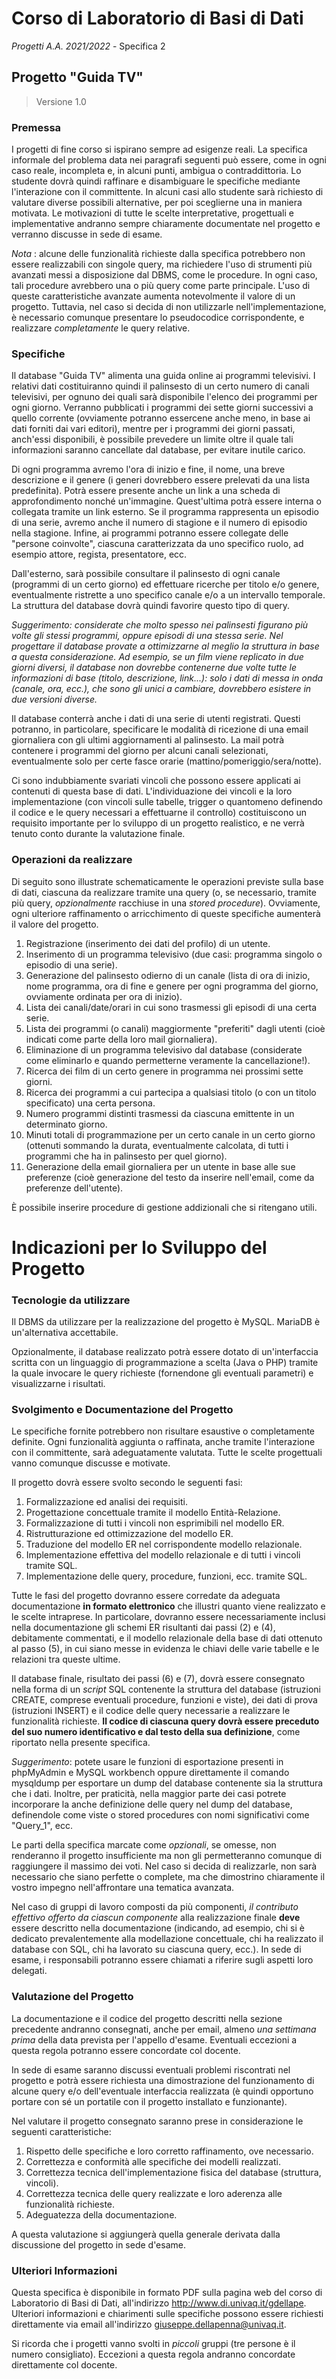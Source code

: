 # Corso di Laboratorio di Basi di Dati
*Progetti A.A. 2021/2022* - Specifica 2

## Progetto "Guida TV"

> Versione 1.0

### Premessa

I progetti di fine corso si ispirano sempre ad esigenze
reali. La specifica informale del problema data nei paragrafi seguenti può
essere, come in ogni caso reale, incompleta e, in alcuni punti, ambigua o
contraddittoria. Lo studente dovrà quindi raffinare e disambiguare le
specifiche mediante l'interazione con il committente. In alcuni casi allo
studente sarà richiesto di valutare diverse possibili alternative, per poi
sceglierne una in maniera motivata. Le motivazioni di tutte le scelte
interpretative, progettuali e implementative andranno sempre chiaramente
documentate nel progetto e verranno discusse in sede di esame.

*Nota* : alcune delle funzionalità richieste dalla
specifica potrebbero non essere realizzabili con singole query, ma richiedere
l'uso di strumenti più avanzati messi a disposizione dal DBMS, come le
procedure. In ogni caso, tali procedure avrebbero una o più query come parte
principale. L'uso di queste caratteristiche avanzate aumenta notevolmente il
valore di un progetto. Tuttavia, nel caso si decida di non utilizzarle
nell'implementazione, è necessario comunque presentare lo pseudocodice
corrispondente, e realizzare *completamente* le query relative.

### Specifiche

Il database "Guida TV" alimenta una guida online ai programmi televisivi. I relativi dati costituiranno quindi il palinsesto di un certo numero di canali televisivi, per ognuno dei quali sarà disponibile l'elenco dei programmi per ogni giorno. Verranno pubblicati i programmi dei sette giorni successivi a quello corrente (ovviamente potranno essercene anche meno, in base ai dati forniti dai vari editori), mentre per i programmi dei giorni passati, anch'essi disponibili, è possibile prevedere un limite oltre il quale tali informazioni saranno cancellate dal database, per evitare inutile carico.

Di ogni programma avremo l'ora di inizio e fine, il nome, una breve descrizione e il genere (i generi dovrebbero essere prelevati da una lista predefinita). Potrà essere presente anche un link a una scheda di approfondimento nonché un'immagine. Quest'ultima potrà essere interna o collegata tramite un link esterno. Se il programma rappresenta un episodio di una serie, avremo anche il numero di stagione e il numero di episodio nella stagione. Infine, ai programmi potranno essere collegate delle "persone coinvolte", ciascuna caratterizzata da uno specifico ruolo, ad esempio attore, regista, presentatore, ecc.

Dall'esterno, sarà possibile consultare il palinsesto di ogni canale (programmi di un certo giorno) ed effettuare ricerche per titolo e/o genere, eventualmente ristrette a uno specifico canale e/o a un intervallo temporale. La struttura del database dovrà quindi favorire questo tipo di query.

*Suggerimento: considerate che molto spesso nei palinsesti figurano più volte gli stessi programmi, oppure episodi di una stessa serie. Nel progettare il database provate a ottimizzarne al meglio la struttura in base a questa considerazione. Ad esempio, se un film viene replicato in due giorni diversi, il database non dovrebbe contenerne due volte tutte le informazioni di base (titolo, descrizione, link...): solo i dati di messa in onda (canale, ora, ecc.), che sono gli unici a cambiare, dovrebbero esistere in due versioni diverse.*

Il database conterrà anche i dati di una serie di utenti registrati. Questi potranno, in particolare, specificare le modalità di ricezione di una email giornaliera con gli ultimi aggiornamenti al palinsesto. La mail potrà contenere i programmi del giorno per alcuni canali selezionati, eventualmente solo per certe fasce orarie (mattino/pomeriggio/sera/notte).

Ci sono indubbiamente svariati vincoli che possono essere
applicati ai contenuti di questa base di dati. L'individuazione dei vincoli e
la loro implementazione (con vincoli sulle tabelle, trigger o quantomeno
definendo il codice e le query necessari a effettuarne il controllo)
costituiscono un requisito importante per lo sviluppo di un progetto
realistico, e ne verrà tenuto conto durante la valutazione finale.

### Operazioni da realizzare

Di seguito sono illustrate schematicamente le operazioni
previste sulla base di dati, ciascuna da realizzare tramite una query (o, se
necessario, tramite più query, *opzionalmente* racchiuse in una *stored
procedure*). Ovviamente, ogni ulteriore raffinamento o arricchimento di
queste specifiche aumenterà il valore del progetto.
1. Registrazione (inserimento dei dati del profilo) di un utente.
2. Inserimento di un programma televisivo (due casi: programma singolo o episodio di una serie).
3. Generazione del palinsesto odierno di un canale (lista di ora di inizio, nome programma, ora di fine e genere per ogni programma del giorno, ovviamente ordinata per ora di inizio).
4. Lista dei canali/date/orari in cui sono trasmessi gli episodi di una certa serie.
5. Lista dei programmi (o canali) maggiormente "preferiti" dagli utenti (cioè indicati come parte della loro mail giornaliera).
6. Eliminazione di un programma televisivo dal database (considerate come eliminarlo e quando permetterne veramente la cancellazione!).
7. Ricerca dei film di un certo genere in programma nei prossimi sette giorni.
8. Ricerca dei programmi a cui partecipa a qualsiasi titolo (o con un titolo specificato) una certa persona.
9. Numero programmi distinti trasmessi da ciascuna emittente in un determinato giorno.
10. Minuti totali di programmazione per un certo canale in un certo giorno (ottenuti sommando la durata, eventualmente calcolata, di tutti i programmi che ha in palinsesto per quel giorno).
11. Generazione della email giornaliera per un utente in base alle sue preferenze (cioè generazione del testo da inserire nell'email, come da preferenze dell'utente).

È possibile inserire procedure di gestione addizionali che
si ritengano utili.

# Indicazioni per lo Sviluppo del Progetto

### Tecnologie da utilizzare

Il DBMS da utilizzare per la realizzazione del progetto è MySQL. MariaDB è un'alternativa accettabile.

Opzionalmente, il database realizzato potrà essere dotato di un'interfaccia scritta con un linguaggio di programmazione a scelta (Java o PHP) tramite la quale invocare le query richieste (fornendone gli eventuali parametri) e visualizzarne i risultati.

### Svolgimento e Documentazione del Progetto

Le specifiche fornite potrebbero non risultare esaustive o completamente definite. Ogni funzionalità aggiunta o raffinata, anche tramite l'interazione con il committente, sarà adeguatamente valutata. Tutte le scelte progettuali vanno comunque discusse e motivate.

Il progetto dovrà essere svolto secondo le seguenti fasi:

1. Formalizzazione ed analisi dei requisiti.
2. Progettazione concettuale tramite il modello Entità-Relazione.
3. Formalizzazione di tutti i vincoli non esprimibili nel modello ER.
4. Ristrutturazione ed ottimizzazione del modello ER.
5. Traduzione del modello ER nel corrispondente modello relazionale.
6. Implementazione effettiva del modello relazionale e di tutti i vincoli tramite SQL.
7. Implementazione delle query, procedure, funzioni, ecc. tramite SQL.

Tutte le fasi del progetto dovranno essere corredate da adeguata documentazione **in formato elettronico** che illustri quanto viene realizzato e le scelte intraprese. In particolare, dovranno essere necessariamente inclusi nella documentazione gli schemi ER risultanti dai passi (2) e (4), debitamente commentati, e il modello relazionale della base di dati ottenuto al passo (5), in cui siano messe in evidenza le chiavi delle varie tabelle e le relazioni tra queste ultime.

Il database finale, risultato dei passi (6) e (7), dovrà essere consegnato nella forma di un *script* SQL contenente la struttura del database (istruzioni CREATE, comprese eventuali procedure, funzioni e viste), dei dati di prova (istruzioni INSERT) e il codice delle query necessarie a realizzare le funzionalità richieste. **Il codice di ciascuna query dovrà essere preceduto del suo numero identificativo e dal testo della sua definizione**, come riportato nella presente specifica.

*Suggerimento*: potete usare le funzioni di esportazione presenti in phpMyAdmin e MySQL workbench oppure direttamente il comando mysqldump per esportare un dump del database contenente sia la struttura che i dati. Inoltre, per praticità, nella maggior parte dei casi potrete incorporare la anche definizione delle query nel dump del database, definendole come viste o stored procedures con nomi significativi come "Query_1", ecc.

Le parti della specifica marcate come *opzionali*, se omesse, non renderanno il progetto insufficiente ma non gli permetteranno comunque di raggiungere il massimo dei voti. Nel caso si decida di realizzarle, non sarà necessario che siano perfette o complete, ma che dimostrino chiaramente il vostro impegno nell'affrontare una tematica avanzata.

Nel caso di gruppi di lavoro composti da più componenti, *il contributo effettivo offerto da ciascun componente* alla realizzazione finale **deve** essere descritto nella documentazione (indicando, ad esempio, chi si è dedicato prevalentemente alla modellazione concettuale, chi ha realizzato il database con SQL, chi ha lavorato su ciascuna query, ecc.). In sede di esame, i responsabili potranno essere chiamati a riferire sugli aspetti loro delegati.

### Valutazione del Progetto

La documentazione e il codice del progetto descritti nella sezione precedente andranno consegnati, anche per email, almeno *una settimana prima* della data prevista per l'appello d'esame. Eventuali eccezioni a questa regola potranno essere concordate col docente.

In sede di esame saranno discussi eventuali problemi riscontrati nel progetto e potrà essere richiesta una dimostrazione del funzionamento di alcune query e/o dell'eventuale interfaccia realizzata (è quindi opportuno portare con sé un portatile con il progetto installato e funzionante).

Nel valutare il progetto consegnato saranno prese in considerazione le seguenti caratteristiche:

1. Rispetto delle specifiche e loro corretto raffinamento, ove necessario.
2. Correttezza e conformità alle specifiche dei modelli realizzati.
3. Correttezza tecnica dell'implementazione fisica del database (struttura, vincoli).
4. Correttezza tecnica delle query realizzate e loro aderenza alle funzionalità richieste.
5. Adeguatezza della documentazione.

A questa valutazione si aggiungerà quella generale derivata dalla discussione del progetto in sede d'esame.

### Ulteriori Informazioni

Questa specifica è disponibile in formato PDF sulla pagina web del corso di Laboratorio di Basi di Dati, all'indirizzo http://www.di.univaq.it/gdellape. Ulteriori informazioni e chiarimenti sulle specifiche possono essere richiesti direttamente via email all'indirizzo giuseppe.dellapenna@univaq.it.

Si ricorda che i progetti vanno svolti in *piccoli* gruppi (tre persone è il numero consigliato). Eccezioni a questa regola andranno concordate direttamente col docente.
